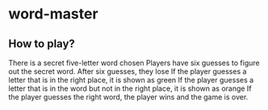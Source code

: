 # word-master
## How to play?
There is a secret five-letter word chosen
Players have six guesses to figure out the secret word. After six guesses, they lose
If the player guesses a letter that is in the right place, it is shown as green
If the player guesses a letter that is in the word but not in the right place, it is shown as orange
If the player guesses the right word, the player wins and the game is over.
